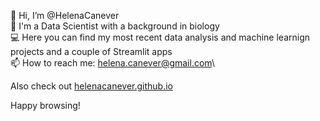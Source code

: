 👋 Hi, I’m @HelenaCanever\
🔬 I'm a Data Scientist with a background in biology\
💻 Here you can find my most recent data analysis and machine learnign projects and a couple of Streamlit apps\
📫 How to reach me: helena.canever@gmail.com\

Also check out [helenacanever.github.io](helenacanever.github.io)

Happy browsing!
